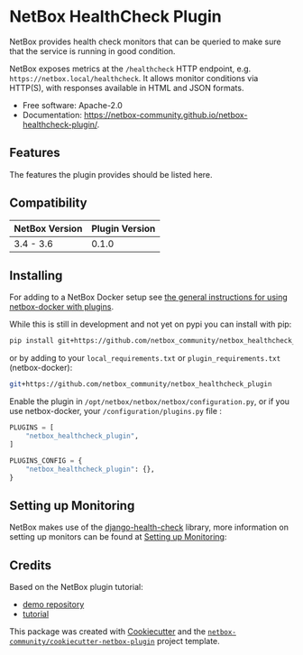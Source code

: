# NetBox HealthCheck Plugin

NetBox provides health check monitors that can be queried to make sure that the service is running in good condition.  

NetBox exposes metrics at the `/healthcheck` HTTP endpoint, e.g. `https://netbox.local/healthcheck`. It allows monitor conditions via HTTP(S), with responses available in HTML and JSON formats.

* Free software: Apache-2.0
* Documentation: https://netbox-community.github.io/netbox-healthcheck-plugin/.


## Features

The features the plugin provides should be listed here.

## Compatibility

| NetBox Version | Plugin Version |
|----------------|----------------|
|   3.4 - 3.6    |      0.1.0     |

## Installing

For adding to a NetBox Docker setup see
[the general instructions for using netbox-docker with plugins](https://github.com/netbox-community/netbox-docker/wiki/Using-Netbox-Plugins).

While this is still in development and not yet on pypi you can install with pip:

```bash
pip install git+https://github.com/netbox_community/netbox_healthcheck_plugin
```

or by adding to your `local_requirements.txt` or `plugin_requirements.txt` (netbox-docker):

```bash
git+https://github.com/netbox_community/netbox_healthcheck_plugin
```

Enable the plugin in `/opt/netbox/netbox/netbox/configuration.py`,
 or if you use netbox-docker, your `/configuration/plugins.py` file :

```python
PLUGINS = [
    "netbox_healthcheck_plugin",
]

PLUGINS_CONFIG = {
    "netbox_healthcheck_plugin": {},
}
```

## Setting up Monitoring

NetBox makes use of the [django-health-check](https://github.com/revsys/django-health-check) library, more information on setting up monitors can be found at [Setting up Monitoring](https://django-health-check.readthedocs.io/en/latest/readme.html#setting-up-monitoring):

## Credits

Based on the NetBox plugin tutorial:

- [demo repository](https://github.com/netbox-community/netbox-plugin-demo)
- [tutorial](https://github.com/netbox-community/netbox-plugin-tutorial)

This package was created with [Cookiecutter](https://github.com/audreyr/cookiecutter) and the [`netbox-community/cookiecutter-netbox-plugin`](https://github.com/netbox-community/cookiecutter-netbox-plugin) project template.
